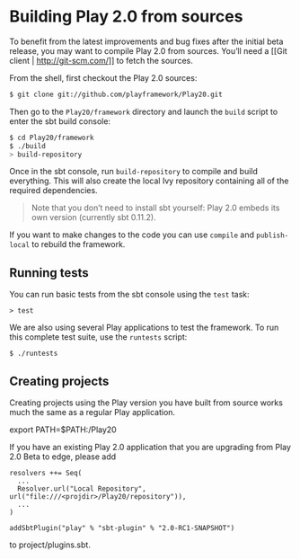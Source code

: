 # Building Play 2.0 from sources

To benefit from the latest improvements and bug fixes after the initial beta release, you may want to compile Play 2.0 from sources. You’ll need a [[Git client | http://git-scm.com/]] to fetch the sources.

From the shell, first checkout the Play 2.0 sources:

```bash
$ git clone git://github.com/playframework/Play20.git
```

Then go to the `Play20/framework` directory and launch the `build` script to enter the sbt build console:

```bash
$ cd Play20/framework
$ ./build
> build-repository
```

Once in the sbt console, run `build-repository` to compile and build everything. This will also create the local Ivy repository containing all of the required dependencies.

> Note that you don’t need to install sbt yourself: Play 2.0 embeds its own version (currently sbt 0.11.2).

If you want to make changes to the code you can use `compile` and `publish-local` to rebuild the framework.

## Running tests

You can run basic tests from the sbt console using the `test` task:

```
> test
```

We are also using several Play applications to test the framework. To run this complete test suite, use the `runtests` script:

```
$ ./runtests
```

## Creating projects

Creating projects using the Play version you have built from source works much the same as a regular Play application.

export PATH=$PATH:<projdir>/Play20

If you have an existing Play 2.0 application that you are upgrading from Play 2.0 Beta to edge, please add 

```
resolvers ++= Seq(
  ...
  Resolver.url("Local Repository", url("file:///<projdir>/Play20/repository")),
  ...
)

addSbtPlugin("play" % "sbt-plugin" % "2.0-RC1-SNAPSHOT")
```

to project/plugins.sbt.
